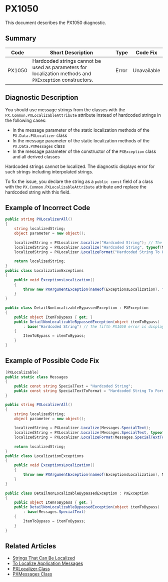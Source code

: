 # PX1050
This document describes the PX1050 diagnostic.

## Summary

| Code   | Short Description                                                                                        | Type  | Code Fix    | 
| ------ | -------------------------------------------------------------------------------------------------------- | ----- | ----------- | 
| PX1050 | Hardcoded strings cannot be used as parameters for localization methods and `PXException` constructors.  | Error | Unavailable |

## Diagnostic Description
You should use message strings from the classes with the `PX.Common.PXLocalizableAttribute` attribute instead of hardcoded strings in the following cases:

 - In the message parameter of the static localization methods of the `PX.Data.PXLocalizer` class
 - In the message parameter of the static localization methods of the `PX.Data.PXMessages` class
 - In the message parameter of the constructor of the `PXException` class and all derived classes

Hardcoded strings cannot be localized. The diagnostic displays error for such strings including interpolated strings.

To fix the issue, you declare the string as a `public const` field of a class with the `PX.Common.PXLocalizableAttribute` attribute and replace the hardcoded string with this field.
 


## Example of Incorrect Code

```C#
public string PXLocalizerAll()
{
    string localizedString;
    object parameter = new object();
 
    localizedString = PXLocalizer.Localize("Hardcoded String"); // The first PX1050 error is displayed for this line.
    localizedString = PXLocalizer.Localize("Hardcoded String", typeof(MyMessages).FullName); // The second PX1050 error is displayed for this line.
    localizedString = PXLocalizer.LocalizeFormat("Hardcoded String To Format {0}", parameter); // The third PX1050 error is displayed for this line.
 
    return localizedString;
}
public class LocalizationExceptions
{
    public void ExceptionsLocalization()
    {
        throw new PXArgumentException(nameof(ExceptionsLocalization), "Hardcoded String"); // The fourth PX1050 error is displayed for this line.
    }
}
 
public class DetailNonLocalizableBypassedException : PXException
{
    public object ItemToBypass { get; }
    public DetailNonLocalizableBypassedException(object itemToBypass)
        : base("Hardcoded String") // The fifth PX1050 error is displayed for this line.
    {
        ItemToBypass = itemToBypass;
    }
}
```

## Example of Possible Code Fix

```C#
[PXLocalizable]
public static class Messages
{
    public const string SpecialText = "Hardcoded String";
    public const string SpecialTextToFormat = "Hardcoded String To Format {0}";
}

public string PXLocalizerAll()
{
    string localizedString;
    object parameter = new object();
 
    localizedString = PXLocalizer.Localize(Messages.SpecialText);
    localizedString = PXLocalizer.Localize(Messages.SpecialText, typeof(MyMessages).FullName);
    localizedString = PXLocalizer.LocalizeFormat(Messages.SpecialTextToFormat, parameter);
 
    return localizedString;
}
public class LocalizationExceptions
{
    public void ExceptionsLocalization()
    {
        throw new PXArgumentException(nameof(ExceptionsLocalization), Messages.SpecialText);
    }
}
 
public class DetailNonLocalizableBypassedException : PXException
{
    public object ItemToBypass { get; }
    public DetailNonLocalizableBypassedException(object itemToBypass)
        : base(Messages.SpecialText)
    {
        ItemToBypass = itemToBypass;
    }
}
```

## Related Articles

 - [Strings That Can Be Localized](https://help.acumatica.com/Help?ScreenId=ShowWiki&pageid=85f491d2-f604-45ab-bb1b-efa90392a9bf)
 - [To Localize Application Messages](https://help.acumatica.com/Help?ScreenId=ShowWiki&pageid=49d467e5-7717-4393-a5c6-398d4bcf818c)
 - [PXLocalizer Class](https://help.acumatica.com/Help?ScreenId=ShowWiki&pageid=f0ebcc83-95bf-bf22-0b8c-cf8b3d2a62a9)
 - [PXMessages Class](https://help.acumatica.com/Help?ScreenId=ShowWiki&pageid=c2c86da5-9131-8df9-c978-12579b3b3b9b)